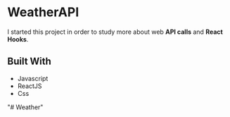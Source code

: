 # WeatherAPI

I started this project in order to study more about web **API calls**
and **React Hooks**.

## Built With

- Javascript
- ReactJS
- Css

"# Weather"
